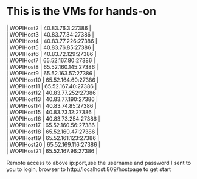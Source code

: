 # This is the VMs for hands-on


| WOPIHost2 |	40.83.76.3:27386 |  
| WOPIHost3 |	40.83.77.34:27386 |  
| WOPIHost4 |	40.83.77.226:27386 |  
| WOPIHost5 |	40.83.76.85:27386 |  
| WOPIHost6 |	40.83.72.129:27386 |  
| WOPIHost7 |	65.52.167.80:27386 |  
| WOPIHost8 |	65.52.160.145:27386 |  
| WOPIHost9 |	65.52.163.57:27386 |  
| WOPIHost10 |	65.52.164.60:27386 |  
| WOPIHost11 |	65.52.167.40:27386 |  
| WOPIHost12 |	40.83.77.252:27386 |  
| WOPIHost13 |	40.83.77.190:27386 |  
| WOPIHost14 |	40.83.74.85:27386 |  
| WOPIHost15 |	40.83.73.12:27386 |  
| WOPIHost16 |	40.83.73.254:27386 |   
| WOPIHost17 |	65.52.160.56:27386 |  
| WOPIHost18 |	65.52.160.47:27386 |  
| WOPIHost19 |	65.52.161.123:27386 |  
| WOPIHost20 |	65.52.169.116:27386 |  
| WOPIHost21 |	65.52.167.96:27386 |  


Remote access to above ip:port,use the username and password I sent to you to login, browser to http://localhost:809/hostpage to get start


